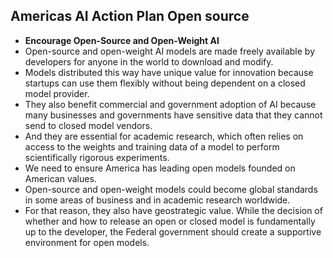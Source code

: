 ## Americas AI Action Plan Open source

- **Encourage Open-Source and Open-Weight AI**
- Open-source and open-weight AI models are made freely available by developers for anyone in the world to download and modify. 
- Models distributed this way have unique value for
innovation because startups can use them flexibly without being dependent on a closed model provider. 
- They also benefit commercial and government adoption of AI because many businesses and governments have sensitive data that they cannot send to closed model vendors. 
- And they are essential for academic research, which often relies on access to the weights and training data of a model to perform scientifically rigorous experiments.
- We need to ensure America has leading open models founded on American values. 
- Open-source and open-weight models could become global standards in some areas of business and in academic research worldwide. 
- For that reason, they also have geostrategic value. While the decision of whether and how to release an open or closed model is fundamentally up to the developer, the Federal government should create a supportive environment for open models.

